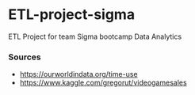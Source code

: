 # ETL-project-sigma
ETL Project for team Sigma bootcamp Data Analytics










### Sources
* https://ourworldindata.org/time-use
* https://www.kaggle.com/gregorut/videogamesales